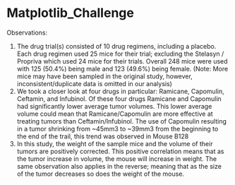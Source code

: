 # Matplotlib_Challenge
Observations:
1.   The drug trial(s) consisted of 10 drug regimens, including a placebo.  Each drug regimen used 25 mice for their trial; excluding the Stelasyn / Propriva which used 24 mice for their trials.  Overall 248 mice were used with 125 (50.4%) being male and 123 (49.6%) being female.  (Note: More mice may have been sampled in the original study, however, inconsistent/duplicate data is omitted in our analysis)
2. We took a closer look at four drugs in particular: Ramicane, Capomulin, Ceftamin, and Infubinol.  Of these four drugs Ramicane and Capomulin had significantly lower average tumor volumes.  This lower average volume could mean that Ramicane/Capomulin are more effective at treating tumors than Ceftamin/Infubinol.  The use of Capomulin resulting in a tumor shrinking from ~45mm3 to ~39mm3 from the beginning to the end of the trail, this trend was observed in Mouse B128
3. In this study, the weight of the sample mice and the volume of their tumors are positively corrected.  This positive correlation means that as the tumor increase in volume, the mouse will increase in weight.  The same observation also applies in the reverse; meaning that as the size of the tumor decreases so does the weight of the mouse.
